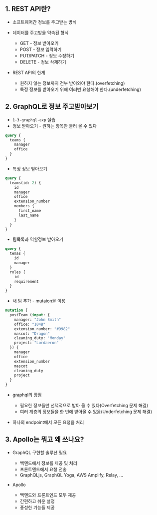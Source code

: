 ## 1. REST API란?
* 소프트웨어간 정보를 주고받는 방식
* 데이터를 주고받을 약속된 형식
  * GET - 정보 받아오기
  * POST - 정보 입력하기
  * PUT/PATCH - 정보 수정하기
  * DELETE - 정보 삭제하기

* REST API의 한계
  * 원하지 않는 정보까지 전부 받아와야 한다.(overfetching)
  * 특정 정보를 받아오기 위해 여러번 요청해야 한다.(underfetching)

## 2. GraphQL로 정보 주고받아보기
* `1-3-graphql-exp` 실습
* 정보 받아오기 - 원하는 항목만 불러 올 수 있다
```graphql
query {
  teams {
    manager
    office
  }
}
```

* 특정 정보 받아오기
```graphql
query {
  teams(id: 2) {
    id
    manager
    office
    extension_number
    members {
      first_name
      last_name
    }
  }
}
```

* 팀목록과 역할정보 받아오기
```graphql
query {
  temas {
    id
    manager
  }
  roles {
    id
    requirement
  }
}
```

* 새 팀 추가 - mutaion을 이용
```graphql
mutation {
  postTeam (input: {
    manager: "John Smith"
    office: "104B"
    extension_number: "#9982"
    mascot: "Dragon"
    cleaning_duty: "Monday"
    project: "Lordaeron"
  }) {
    manager
    office
    extension_number
    mascot
    cleaning_duty
    project
  }
}
```

* graphql의 장점
  * 필요한 정보들만 선택적으로 받아 올 수 있다(Overfetching 문제 해결)
  * 여러 계층의 정보들을 한 번에 받아올 수 있음(Underfetching 문제 해결)

* 하나의 endpoint에서 모든 요청을 처리

## 3. Apollo는 뭐고 왜 쓰나요?
* GraphQL 구현할 솔루션 필요
  * 백엔드에서 정보를 제공 및 처리
  * 프론트엔드에서 요청 전송
  * GraphQLjs, GraphQL Yoga, AWS Amplify, Relay, ...

* Apollo
  * 백엔드와 프론트엔드 모두 제공
  * 간편하고 쉬운 설정
  * 풍성한 기능들 제공
